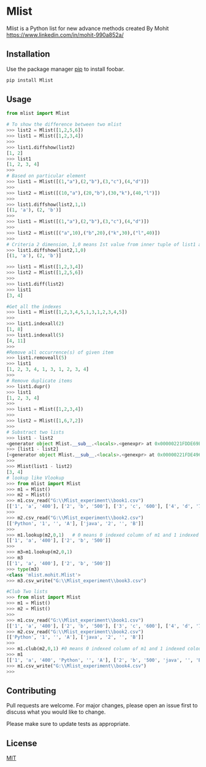 # Mlist
Mlist is a Python list for new advance  methods created By Mohit
https://www.linkedin.com/in/mohit-990a852a/

## Installation

Use the package manager [pip](https://pip.pypa.io/en/stable/) to install foobar.

```bash
pip install Mlist
```

## Usage

```python
from mlist import Mlist 

# To show the difference between two mlist 
>>> list2 = Mlist([1,2,5,6])
>>> list1 = Mlist([1,2,3,4])
>>>
>>> list1.diffshow(list2)
[1, 2]
>>> list1
[1, 2, 3, 4]
>>>
# Based on particular element 
>>> list1 = Mlist([(1,"a"),(2,"b"),(3,"c"),(4,"d")])
>>>
>>> list2 = Mlist([(10,"a"),(20,"b"),(30,"k"),(40,"l")])
>>>
>>> list1.diffshow(list2,1,1)
[(1, 'a'), (2, 'b')]
>>>
>>> list1 = Mlist([(1,"a"),(2,"b"),(3,"c"),(4,"d")])
>>>
>>> list2 = Mlist([("a",10),("b",20),("k",30),("l",40)])
>>>
# Criteria 2 dimension, 1,0 means Ist value from inner tuple of list1 and 0th value from inner tuple of list2
>>> list1.diffshow(list2,1,0)
[(1, 'a'), (2, 'b')]

>>> list1 = Mlist([1,2,3,4])
>>> list2 = Mlist([1,2,5,6])
>>>
>>> list1.diff(list2)
>>> list1
[3, 4]

#Get all the indexes
>>> list1 = Mlist([1,2,3,4,5,1,3,1,2,3,4,5])
>>>
>>> list1.indexall(2)
[1, 8]
>>> list1.indexall(5)
[4, 11]
>>>
#Remove all occurrence(s) of given item
>>> list1.removeall(5)
>>> list1
[1, 2, 3, 4, 1, 3, 1, 2, 3, 4]
>>>
# Remove duplicate items
>>> list1.dupr()
>>> list1
[1, 2, 3, 4]
>>>
>>> list1 = Mlist([1,2,3,4])
>>>
>>> list2 = Mlist([1,6,7,2])
>>>
# Substract two lists
>>> list1 - list2
<generator object Mlist.__sub__.<locals>.<genexpr> at 0x00000221FDDE69E0>
>>> [list1 - list2]
[<generator object Mlist.__sub__.<locals>.<genexpr> at 0x00000221FDE49660>]
>>>
>>> Mlist(list1 - list2)
[3, 4]
# lookup like Vlookup
>>> from mlist import Mlist
>>> m1 = Mlist()
>>> m2 = Mlist()
>>> m1.csv_read("G:\\Mlist_experiment\\book1.csv")
[['1', 'a', '400'], ['2', 'b', '500'], ['3', 'c', '600'], ['4', 'd', '700']]
>>>
>>> m2.csv_read("G:\\Mlist_experiment\\book2.csv")
[['Python', '1', '', 'A'], ['java', '2', '', 'B']]
>>>
>>> m1.lookup(m2,0,1)   # 0 means 0 indexed column of m1 and 1 indexed coloum of m2
[['1', 'a', '400'], ['2', 'b', '500']]
>>>
>>> m3=m1.lookup(m2,0,1)
>>> m3
[['1', 'a', '400'], ['2', 'b', '500']]
>>> type(m3)
<class 'mlist.mohit.Mlist'>
>>> m3.csv_write("G:\\Mlist_experiment\\book3.csv")

#Club Two lists 
>>> from mlist import Mlist
>>> m1 = Mlist()
>>> m2 = Mlist()
>>>
>>> m1.csv_read("G:\\Mlist_experiment\\book1.csv") 
[['1', 'a', '400'], ['2', 'b', '500'], ['3', 'c', '600'], ['4', 'd', '700']]
>>> m2.csv_read("G:\\Mlist_experiment\\book2.csv")
[['Python', '1', '', 'A'], ['java', '2', '', 'B']]
>>>
>>> m1.club(m2,0,1) #0 means 0 indexed column of m1 and 1 indexed coloum of m2
>>> m1
[['1', 'a', '400', 'Python', '', 'A'], ['2', 'b', '500', 'java', '', 'B'], ['3', 'c', '600'], ['4', 'd', '700']]
>>> m1.csv_write("G:\\Mlist_experiment\\book4.csv")
>>>

```
## Contributing
Pull requests are welcome. For major changes, please open an issue first to discuss what you would like to change.

Please make sure to update tests as appropriate.

## License
[MIT](https://choosealicense.com/licenses/mit/)
